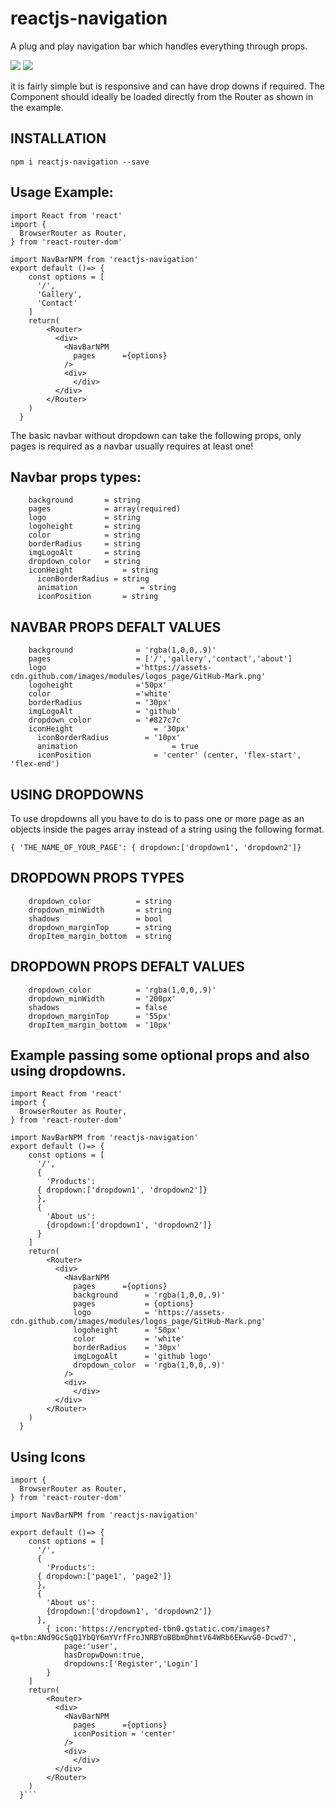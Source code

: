 # reactjs-navigation
A plug and play navigation bar which handles everything through props.

![](https://d2mxuefqeaa7sj.cloudfront.net/s_86591FB794132C7BE9E767197E3584B3C5567A5820418BAE9F8C3775ABA9569E_1525625035893_Screen+Shot+2018-05-06+at+18.42.44.png)
![](https://d2mxuefqeaa7sj.cloudfront.net/s_86591FB794132C7BE9E767197E3584B3C5567A5820418BAE9F8C3775ABA9569E_1525625035903_Screen+Shot+2018-05-06+at+18.43.00.png)



it is fairly simple but is responsive and can have drop downs if required.
The Component should ideally be loaded directly from the Router as shown in the example.

## INSTALLATION
    npm i reactjs-navigation --save

## Usage Example:

    import React from 'react'
    import {
      BrowserRouter as Router,
    } from 'react-router-dom'
    
    import NavBarNPM from 'reactjs-navigation'
    export default ()=> {
        const options = [
          '/',
          'Gallery',
          'Contact'
        ]
        return(
            <Router>
              <div>
                <NavBarNPM 
                  pages      ={options}
                />
                <div>
                  </div>
              </div>
            </Router>
        )
      }
    

The basic navbar without dropdown  can take the following props, only pages is required as a navbar usually requires at least one!


## Navbar props types:


    
        background       = string
        pages            = array(required)
        logo             = string
        logoheight       = string
        color            = string
        borderRadius     = string
        imgLogoAlt       = string
        dropdown_color   = string
        iconHeight 			 = string
	      iconBorderRadius = string
	      animation				 = string
	      iconPosition		 = string


## NAVBAR PROPS DEFALT VALUES


        background              = 'rgba(1,0,0,.9)'
        pages                   = ['/','gallery','contact','about']
        logo                    ='https://assets-cdn.github.com/images/modules/logos_page/GitHub-Mark.png'
        logoheight              ='50px'
        color                   ='white'
        borderRadius            = '30px'
        imgLogoAlt              = 'github'
        dropdown_color          = '#827c7c
        iconHeight 			        = '30px'
	      iconBorderRadius        = '10px'
	      animation				        = true
	      iconPosition		        = 'center' (center, 'flex-start', 'flex-end')



## USING DROPDOWNS

To use dropdowns all you have to do is to pass one or more page as an objects inside the pages array instead of a string using the following format.


    { 'THE_NAME_OF_YOUR_PAGE': { dropdown:['dropdown1', 'dropdown2']}


## DROPDOWN PROPS TYPES
        dropdown_color          = string
        dropdown_minWidth       = string
        shadows                 = bool
        dropdown_marginTop      = string
        dropItem_margin_bottom  = string


## DROPDOWN PROPS DEFALT VALUES
        dropdown_color          = 'rgba(1,0,0,.9)'
        dropdown_minWidth       = '200px'
        shadows                 = false
        dropdown_marginTop      = '55px'
        dropItem_margin_bottom  = '10px'

## Example passing some optional props and also using dropdowns.


    import React from 'react'
    import {
      BrowserRouter as Router,
    } from 'react-router-dom'
    
    import NavBarNPM from 'reactjs-navigation'
    export default ()=> {
        const options = [
          '/',
          {
            'Products':
          { dropdown:['dropdown1', 'dropdown2']}
          },
          {
            'About us':
            {dropdown:['dropdown1', 'dropdown2']}
          }
        ]
        return(
            <Router>
              <div>
                <NavBarNPM 
                  pages      ={options}     
                  background      = 'rgba(1,0,0,.9)'
                  pages           = {options}
                  logo            = 'https://assets-cdn.github.com/images/modules/logos_page/GitHub-Mark.png'
                  logoheight      = '50px'
                  color           = 'white'
                  borderRadius    = '30px'
                  imgLogoAlt      = 'github logo'
                  dropdown_color  = 'rgba(1,0,0,.9)'
                />
                <div>
                  </div>
              </div>
            </Router>
        )
      }
## Using Icons

```import React from 'react'
import {
  BrowserRouter as Router,
} from 'react-router-dom'

import NavBarNPM from 'reactjs-navigation'

export default ()=> {
    const options = [
      '/',
      {
        'Products':
      { dropdown:['page1', 'page2']}
      },
      {
        'About us':
        {dropdown:['dropdown1', 'dropdown2']}
      },
		{ icon:'https://encrypted-tbn0.gstatic.com/images?q=tbn:ANd9GcSqQ1YbQY6mYVrfFroJNRBYoBBbmDhmtV64WRb6EKwvG0-Dcwd7', 
			page:'user',
			hasDropwDown:true,
			dropdowns:['Register','Login'] 
		}
    ]
    return(
        <Router>
          <div>
            <NavBarNPM 
              pages      ={options}
              iconPosition = 'center'
            />
            <div>
              </div>
          </div>
        </Router>
    )
  }```

